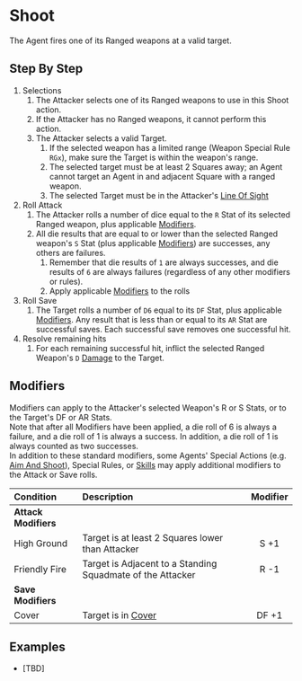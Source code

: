 # Shoot

The Agent fires one of its Ranged weapons at a valid target.

## Step By Step

1. Selections
    1. The Attacker selects one of its Ranged weapons to use in this Shoot action.
    1. If the Attacker has no Ranged weapons, it cannot perform this action.
    1. The Attacker selects a valid Target.
        1. If the selected weapon has a limited range (Weapon Special Rule `RGx`), make sure the Target is within the weapon's range.
        1. The selected target must be at least 2 Squares away; an Agent cannot target an Agent in and adjacent Square with a ranged weapon.
        1. The selected Target must be in the Attacker's [Line Of Sight](../1.Introduction/5.LineOfSight.md)
1. Roll Attack
    1. The Attacker rolls a number of dice equal to the `R` Stat of its selected Ranged weapon, plus applicable [Modifiers](#modifiers).
    1. All die results that are equal to or lower than the selected Ranged weapon's `S` Stat (plus applicable [Modifiers](#modifiers)) are successes, any others are failures.
        1. Remember that die results of `1` are always successes, and die results of `6` are always failures (regardless of any other modifiers or rules).
        1. Apply applicable [Modifiers](#modifiers) to the rolls
1. Roll Save
    1. The Target rolls a number of `D6` equal to its `DF` Stat, plus applicable [Modifiers](#modifiers). Any result that is less than or equal to its `AR` Stat are successful saves. Each successful save removes one successful hit.
1. Resolve remaining hits
    1. For each remaining successful hit, inflict the selected Ranged Weapon's `D` [Damage](../1.Introduction/4.Damage.md) to the Target.

## Modifiers

Modifiers can apply to the Attacker's selected Weapon's R or S Stats, or to the Target's DF or AR Stats.  
Note that after all Modifiers have been applied, a die roll of 6 is always a failure, and a die roll of 1 is always a success. In addition, a die roll of 1 is always counted as two successes.  
In addition to these standard modifiers, some Agents' Special Actions (e.g. [Aim And Shoot](./1.Actions.md#marksman-actions)), Special Rules, or [Skills](../2.Squads/1.StatCards.md#skills) may apply additional modifiers to the Attack or Save rolls.

|Condition|Description|Modifier|
|:---|:---|:---:|
|**Attack Modifiers**|
|High Ground|Target is at least 2 Squares lower than Attacker|S +1|
|Friendly Fire|Target is Adjacent to a Standing Squadmate of the Attacker|R -1|
|**Save Modifiers**|
|Cover|Target is in [Cover](../1.Introduction/5.LineOfSight.md#cover)|DF +1|

## Examples

* [TBD]